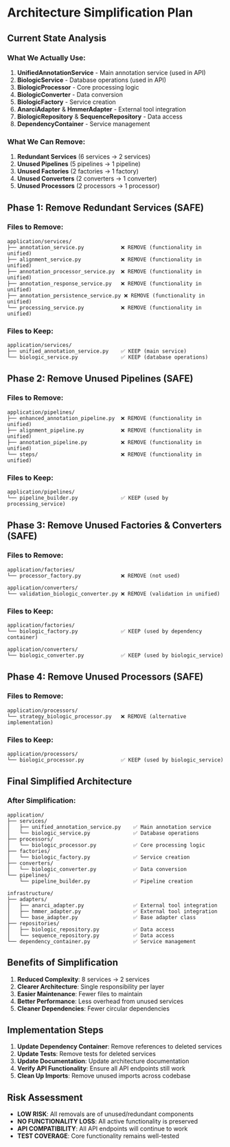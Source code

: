 # Architecture Simplification Plan

## Current State Analysis

### What We Actually Use:
1. **UnifiedAnnotationService** - Main annotation service (used in API)
2. **BiologicService** - Database operations (used in API)
3. **BiologicProcessor** - Core processing logic
4. **BiologicConverter** - Data conversion
5. **BiologicFactory** - Service creation
6. **AnarciAdapter** & **HmmerAdapter** - External tool integration
7. **BiologicRepository** & **SequenceRepository** - Data access
8. **DependencyContainer** - Service management

### What We Can Remove:
1. **Redundant Services** (6 services → 2 services)
2. **Unused Pipelines** (5 pipelines → 1 pipeline)
3. **Unused Factories** (2 factories → 1 factory)
4. **Unused Converters** (2 converters → 1 converter)
5. **Unused Processors** (2 processors → 1 processor)

## Phase 1: Remove Redundant Services (SAFE)

### Files to Remove:
```
application/services/
├── annotation_service.py            ❌ REMOVE (functionality in unified)
├── alignment_service.py             ❌ REMOVE (functionality in unified)
├── annotation_processor_service.py  ❌ REMOVE (functionality in unified)
├── annotation_response_service.py   ❌ REMOVE (functionality in unified)
├── annotation_persistence_service.py ❌ REMOVE (functionality in unified)
└── processing_service.py            ❌ REMOVE (functionality in unified)
```

### Files to Keep:
```
application/services/
├── unified_annotation_service.py    ✅ KEEP (main service)
└── biologic_service.py              ✅ KEEP (database operations)
```

## Phase 2: Remove Unused Pipelines (SAFE)

### Files to Remove:
```
application/pipelines/
├── enhanced_annotation_pipeline.py  ❌ REMOVE (functionality in unified)
├── alignment_pipeline.py            ❌ REMOVE (functionality in unified)
├── annotation_pipeline.py           ❌ REMOVE (functionality in unified)
└── steps/                           ❌ REMOVE (functionality in unified)
```

### Files to Keep:
```
application/pipelines/
└── pipeline_builder.py              ✅ KEEP (used by processing_service)
```

## Phase 3: Remove Unused Factories & Converters (SAFE)

### Files to Remove:
```
application/factories/
└── processor_factory.py             ❌ REMOVE (not used)

application/converters/
└── validation_biologic_converter.py ❌ REMOVE (validation in unified)
```

### Files to Keep:
```
application/factories/
└── biologic_factory.py              ✅ KEEP (used by dependency container)

application/converters/
└── biologic_converter.py            ✅ KEEP (used by biologic_service)
```

## Phase 4: Remove Unused Processors (SAFE)

### Files to Remove:
```
application/processors/
└── strategy_biologic_processor.py   ❌ REMOVE (alternative implementation)
```

### Files to Keep:
```
application/processors/
└── biologic_processor.py            ✅ KEEP (used by biologic_service)
```

## Final Simplified Architecture

### After Simplification:
```
application/
├── services/
│   ├── unified_annotation_service.py    ✅ Main annotation service
│   └── biologic_service.py              ✅ Database operations
├── processors/
│   └── biologic_processor.py            ✅ Core processing logic
├── factories/
│   └── biologic_factory.py              ✅ Service creation
├── converters/
│   └── biologic_converter.py            ✅ Data conversion
└── pipelines/
    └── pipeline_builder.py              ✅ Pipeline creation

infrastructure/
├── adapters/
│   ├── anarci_adapter.py                ✅ External tool integration
│   ├── hmmer_adapter.py                 ✅ External tool integration
│   └── base_adapter.py                  ✅ Base adapter class
├── repositories/
│   ├── biologic_repository.py           ✅ Data access
│   └── sequence_repository.py           ✅ Data access
└── dependency_container.py              ✅ Service management
```

## Benefits of Simplification

1. **Reduced Complexity**: 8 services → 2 services
2. **Clearer Architecture**: Single responsibility per layer
3. **Easier Maintenance**: Fewer files to maintain
4. **Better Performance**: Less overhead from unused services
5. **Cleaner Dependencies**: Fewer circular dependencies

## Implementation Steps

1. **Update Dependency Container**: Remove references to deleted services
2. **Update Tests**: Remove tests for deleted services
3. **Update Documentation**: Update architecture documentation
4. **Verify API Functionality**: Ensure all API endpoints still work
5. **Clean Up Imports**: Remove unused imports across codebase

## Risk Assessment

- **LOW RISK**: All removals are of unused/redundant components
- **NO FUNCTIONALITY LOSS**: All active functionality is preserved
- **API COMPATIBILITY**: All API endpoints will continue to work
- **TEST COVERAGE**: Core functionality remains well-tested
